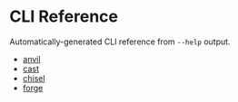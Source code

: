 # CLI Reference

Automatically-generated CLI reference from `--help` output.

- [anvil](./anvil/)
- [cast](./cast/)
- [chisel](./chisel/)
- [forge](./forge/)

